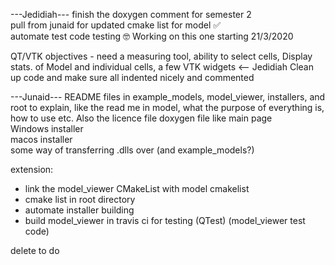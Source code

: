 ---Jedidiah---
finish the doxygen comment for semester 2                     
pull from junaid for updated cmake list for model :white_check_mark:          
automate test code testing :nerd_face: Working on this one starting 21/3/2020                               

QT/VTK objectives - need a measuring tool, ability to select cells, Display stats. of Model and individual cells, a few VTK widgets  <-- Jedidiah
Clean up code and make sure all indented nicely and commented

---Junaid---
README files in example_models, model_viewer, installers, and root to explain, like the read me in model, what the purpose of everything is, how to use etc. Also the licence file
doxygen file like main page                                   
Windows installer                                             
macos installer                                                 
some way of transferring .dlls over (and example_models?)      


extension:
- link the model_viewer CMakeList with model cmakelist
- cmake list in root directory
- automate installer building
- build model_viewer in travis ci for testing (QTest) (model_viewer test code)


delete to do
